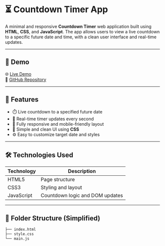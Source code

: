 # ⏳ Countdown Timer App

A minimal and responsive **Countdown Timer** web application built using **HTML**, **CSS**, and **JavaScript**. The app allows users to view a live countdown to a specific future date and time, with a clean user interface and real-time updates.

---

## 📸 Demo

🌐 [Live Demo](https://muhamedmahmud.github.io/cognoriseInfoTech-countDown/)  
📂 [GitHub Repository](https://github.com/muhamedmahmud/cognoriseInfoTech-countDown)

---

## 🚀 Features

- ⏱️ Live countdown to a specified future date  
- 🔄 Real-time timer updates every second  
- 📱 Fully responsive and mobile-friendly layout  
- 🎨 Simple and clean UI using **CSS**  
- ⚙️ Easy to customize target date and styles

---

## 🛠️ Technologies Used

| Technology   | Description                    |
|--------------|--------------------------------|
| HTML5        | Page structure                 |
| CSS3         | Styling and layout             |
| JavaScript   | Countdown logic and DOM updates |

---

## 📁 Folder Structure (Simplified)

```bash
├── index.html
├── style.css
└── main.js
